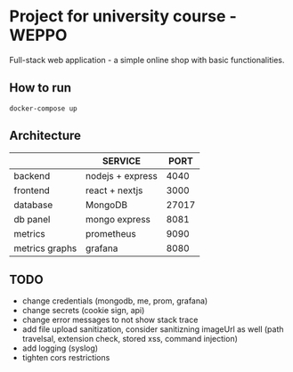 # Project for university course - WEPPO

Full-stack web application - a simple online shop with basic functionalities.


## How to run

`docker-compose up`

## Architecture


|                |SERVICE                          |PORT                       |
|----------------|-------------------------------|-----------------------------|
| backend        |     nodejs + express          |            4040             |
| frontend       |     react + nextjs            |            3000             |
| database       |     MongoDB                   |            27017            |
| db panel       |     mongo express             |            8081             |
| metrics        |     prometheus                |            9090             |
| metrics graphs |     grafana                   |            8080             |


## TODO

 - change credentials (mongodb, me, prom, grafana)
 - change secrets (cookie sign, api)
 - change error messages to not show stack trace
 - add file upload sanitization, consider sanitizning imageUrl as well (path travelsal, extension check, stored xss, command injection)
 - add logging (syslog)
 - tighten cors restrictions
